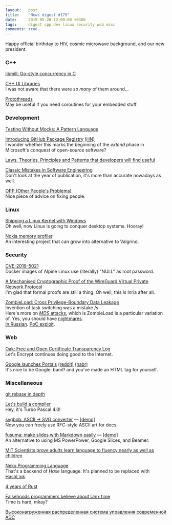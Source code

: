 ```yaml
---
layout:   post
title:    "News digest #179"
date:     2019-05-20 12:00:00 +0300
tags:     digest cpp dev linux security web misc
comments: true
---
```


Happy official birthday to HIV, cosmic microwave background, and our new president.

### C++

[libmill: Go-style concurrency in C](http://libmill.org)

[C++ UI Libraries](https://philippegroarke.com/posts/2018/c++_ui_solutions/)<br/>
I was not aware that there were _so many_ of them around...

[Protothreads](http://dunkels.com/adam/pt/index.html)<br/>
May be useful if you need coroutines for your embedded stuff.

### Development

[Testing Without Mocks: A Pattern Language](https://www.jamesshore.com/Blog/Testing-Without-Mocks.html)

[Introducing GitHub Package Registry](https://github.blog/2019-05-10-introducing-github-package-registry/) [(HN)](https://news.ycombinator.com/item?id=19881709)<br/>
I wonder whether this marks the beginning of the _extend_ phase in Microsoft's conquest of open-source software?

[Laws, Theories, Principles and Patterns that developers will find useful](https://github.com/dwmkerr/hacker-laws)

[Classic Mistakes in Software Engineering](https://stevemcconnell.com/articles/classic-mistakes/)<br/>
Don't look at the year of publication, it's more than accurate nowadays as well.

[OPP (Other People's Problems)](http://www.elidedbranches.com/2019/05/opp-other-peoples-problems.html)<br/>
Nice piece of advice on fixing people.

### Linux

[Shipping a Linux Kernel with Windows](https://devblogs.microsoft.com/commandline/shipping-a-linux-kernel-with-windows/)<br/>
Oh well, now Linux is going to conquer desktop systems. Hooray!

[Nokia memory profiler](https://github.com/nokia/memory-profiler)<br/>
An interesting project that can grow into alternative to Valgrind.

### Security

[CVE-2019-5021](https://nvd.nist.gov/vuln/detail/CVE-2019-5021)<br/>
Docker images of Alpine Linux use (literally) "NULL" as root password.

[A Mechanised Cryptographic Proof of the WireGuard Virtual Private Network Protocol](https://hal.inria.fr/hal-02100345)<br/>
I'm glad that formal proofs are still a thing. Oh well, this _is_ Inria after all.

[ZombieLoad: Cross Privilege-Boundary Data Leakage](https://www.cyberus-technology.de/posts/2019-05-14-zombieload.html)<br/>
Invention of task switching was a mistake /s<br/>
Here's more on [_MDS_ attacks](https://mdsattacks.com/), which is ZombieLoad is a particular variation of.
Yes, you should have [nightmares](https://cpu.fail/).<br/>
[In Russian](http://www.opennet.ru/opennews/art.shtml?num=50684). [PoC exploit](https://github.com/IAIK/ZombieLoad).

### Web

[Oak: Free and Open Certificate Transparency Log](https://letsencrypt.org/2019/05/15/introducing-oak-ct-log.html)<br/>
Let's Encrypt continues doing good to the Internet.

[Google launches Portals](https://www.zdnet.com/article/google-launches-portals-a-new-web-page-navigation-system-for-chrome/) [(reddit)](https://www.reddit.com/r/BrowserWar/comments/bmh0v6/google_launches_portal_to_replace_iframe_making_a/) [(habr)](https://habr.com/ru/news/t/451328/)<br/>
It's nice to be Google: bamf! and you've made an HTML tag for yourself.

### Miscellaneous

[git rebase in depth](https://git-rebase.io)

[Let's build a compiler](https://xmonader.github.io/letsbuildacompiler-pretty/tutor01_introduction.html)<br/>
Hey, it's Turbo Pascal 4.0!

[svgbob: ASCII → SVG converter](https://github.com/ivanceras/svgbob) — [[demo]](https://ivanceras.github.io/svgbob-editor/)<br/>
Now you can freely use RFC-style ASCII art for docs.

[fusuma: make slides with Markdown easily](https://github.com/hiroppy/fusuma) — [[demo]](https://hiroppy.github.io/fusuma/intro/)<br/>
An alternative to using MS PowerPower, Google Slices, and Beamer.

[MIT Scientists prove adults learn language to fluency nearly as well as children](https://medium.com/@chacon/mit-scientists-prove-adults-learn-language-to-fluency-nearly-as-well-as-children-1de888d1d45f)

[Neko Programming Language](https://nekovm.org)<br/>
That's a backend of _Haxe_ language. It's planned to be replaced with [HashLink](https://haxe.org/blog/hashlink-indepth/).

[4 years of Rust](https://blog.rust-lang.org/2019/05/15/4-Years-Of-Rust.html)

[Falsehoods programmers believe about Unix time](https://alexwlchan.net/2019/05/falsehoods-programmers-believe-about-unix-time/)<br/>
Time is hard, mkay?

[Высоконагруженная распределенная система управления современной АЭС](https://habr.com/ru/company/oleg-bunin/blog/439510/)
